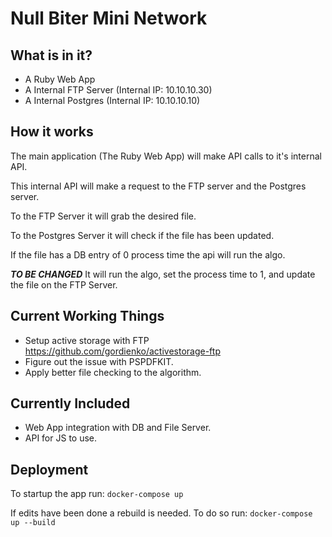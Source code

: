 # Null Biter Mini Network

## What is in it?
- A Ruby Web App
- A Internal FTP Server (Internal IP: 10.10.10.30)
- A Internal Postgres (Internal IP: 10.10.10.10)

## How it works
The main application (The Ruby Web App) will make API calls to it's internal API.

This internal API will make a request to the FTP server and the Postgres server.

To the FTP Server it will grab the desired file.

To the Postgres Server it will check if the file has been updated.

If the file has a DB entry of 0 process time the api will run the algo.

***TO BE CHANGED*** It will run the algo, set the process time to 1, and update the file on the FTP Server.

## Current Working Things
- Setup active storage with FTP https://github.com/gordienko/activestorage-ftp
- Figure out the issue with PSPDFKIT.
- Apply better file checking to the algorithm.

## Currently Included
- Web App integration with DB and File Server.
- API for JS to use.

## Deployment
To startup the app run:
`docker-compose up`

If edits have been done a rebuild is needed. To do so run:
`docker-compose up --build`
